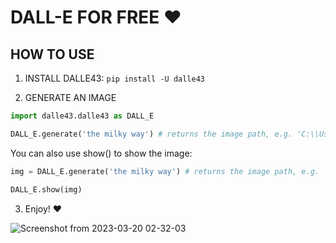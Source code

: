 # DALL-E FOR FREE :heart:

 

## HOW TO USE

1. INSTALL DALLE43: `pip install -U dalle43`


2. GENERATE AN IMAGE 

```python
import dalle43.dalle43 as DALL_E

DALL_E.generate('the milky way') # returns the image path, e.g. 'C:\\Users\\0ut0flin3\\Pictures\\generated_images\\892348097.jpg'  

```

You can also use show() to show the image:

```python
img = DALL_E.generate('the milky way') # returns the image path, e.g. 'C:\\Users\\0ut0flin3\\Pictures\\generated_images\\892348097.jpg'  

DALL_E.show(img)
```

3. Enjoy! :heart:


![Screenshot from 2023-03-20 02-32-03](https://user-images.githubusercontent.com/114559605/226227544-66d2e956-8bd6-43d5-8397-41e720674b7a.png)
